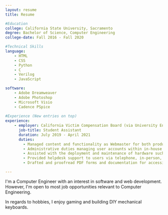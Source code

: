 ```yaml
---
layout: resume
title: Resume

#Education
college: California State University, Sacramento
degree: Bachelor of Science, Computer Engineering
college-date: Fall 2016 - Fall 2020

#Technical Skills
language:
    - HTML
    - CSS
    - Python
    - C
    - Verilog
    - JavaScript

software:
    - Adobe Dreamweaver
    - Adobe Photoshop
    - Microsoft Visio
    - Cadence PSpice
    
#Experience (New entries on top)
experience: 
    - employer: California Victim Compensation Board (via University Enterprises, Inc.)
      job-title: Student Assistant
      duration: July 2019 - April 2021
      duties: 
        - Managed content and functionality as Webmaster for both production and intranet websites
        - Administrative duties managing user accounts within in-house applications
        - Assisted with the deployment and maintenance of hardware such as desktops, telephones, printers, and fax machines
        - Provided helpdesk support to users via telephone, in-person, and Track-It! ticketing system
        - Drafted and proofread PDF forms and documentation for accessibility

---
```


I'm a Computer Engineer with an interest in software and web development. However, I'm open to most job opportunities
relevant to Computer Engineering.

In regards to hobbies, I enjoy gaming and building DIY mechanical keyboards.
